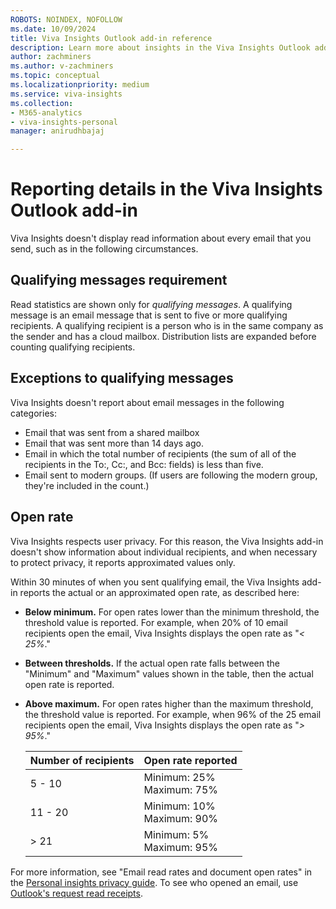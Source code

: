 ```yaml
---
ROBOTS: NOINDEX, NOFOLLOW
ms.date: 10/09/2024
title: Viva Insights Outlook add-in reference
description: Learn more about insights in the Viva Insights Outlook add-in
author: zachminers
ms.author: v-zachminers
ms.topic: conceptual
ms.localizationpriority: medium 
ms.service: viva-insights
ms.collection: 
- M365-analytics
- viva-insights-personal
manager: anirudhbajaj

---
```


# Reporting details in the Viva Insights Outlook add-in


Viva Insights doesn't display read information about every email that you send, such as in the following circumstances.

## Qualifying messages requirement

Read statistics are shown only for _qualifying messages_. A qualifying message is an email message that is sent to five or more qualifying recipients. A qualifying recipient is a person who is in the same company as the sender and has a cloud mailbox. Distribution lists are expanded before counting qualifying recipients.

## Exceptions to qualifying messages

Viva Insights doesn't report about email messages in the following categories:

* Email that was sent from a shared mailbox
* Email that was sent more than 14 days ago.
* Email in which the total number of recipients (the sum of all of the recipients in the To:, Cc:, and Bcc: fields) is less than five.
* Email sent to modern groups. (If users are following the modern group, they're included in the count.)

## Open rate

Viva Insights respects user privacy. For this reason, the Viva Insights add-in doesn't show information about individual recipients, and when necessary to protect privacy, it reports approximated values only.

Within 30 minutes of when you sent qualifying email, the Viva Insights add-in  reports the actual or an approximated open rate, as described here:

* **Below minimum.** For open rates lower than the minimum threshold, the threshold value is reported. For example, when 20% of 10 email recipients open the email, Viva Insights displays the open rate as "_&lt; 25%_."
* **Between thresholds.** If the actual open rate falls between the "Minimum" and "Maximum" values shown in the table, then the actual open rate is reported.
* **Above maximum.** For open rates higher than the maximum threshold, the threshold value is reported. For example, when 96% of the 25 email recipients open the email, Viva Insights displays the open rate as "_&gt; 95%_."

   | Number of recipients | Open rate reported |
   | ------- | ------ |
   | 5 - 10  | Minimum: 25% <br>Maximum: 75% |
   | 11 - 20 | Minimum: 10% <br>Maximum: 90% |
   | &gt; 21 | Minimum: 5%  <br>Maximum: 95% |

 For more information, see "Email read rates and document open rates" in the [Personal insights privacy guide](https://support.microsoft.com/topic/8f2c038c-f80c-4512-bf4c-90a0423377f2). To see who opened an email, use [Outlook's request read receipts](https://support.office.com/article/add-and-request-read-receipts-and-delivery-notifications-a34bf70a-4c2c-4461-b2a1-12e4a7a92141).
